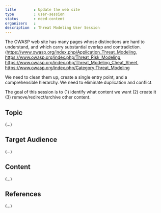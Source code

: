 ```yaml
---
title        : Update the web site
type         : user-session
status       : need-content
organizers   : 
description  : Threat Modeling User Session
---
```


The OWASP web site has many pages whose distinctions are hard to understand, and which carry substantial overlap and contradiction.    (https://www.owasp.org/index.php/Application_Threat_Modeling, https://www.owasp.org/index.php/Threat_Risk_Modeling, https://www.owasp.org/index.php/Threat_Modeling_Cheat_Sheet, https://www.owasp.org/index.php/Category:Threat_Modeling

We need to clean them up, create a single entry point, and a comprehensible hierarchy. We need to eliminate duplication and conflict.

The goal of this session is to (1) identify what content we want (2) create it (3) remove/redirect/archive other content.

## Topic

(...)

## Target Audience

(...)

## Content

(...)

## References

(...)
